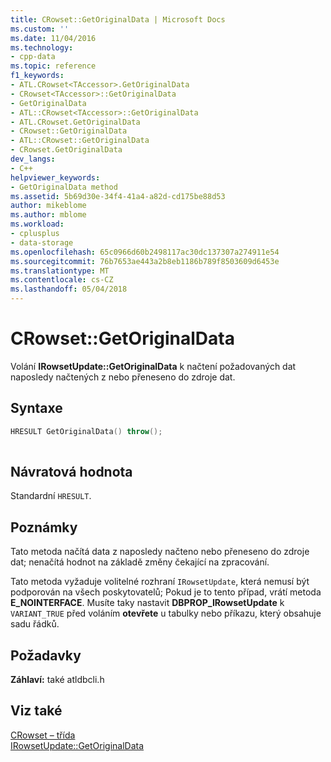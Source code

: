 ```yaml
---
title: CRowset::GetOriginalData | Microsoft Docs
ms.custom: ''
ms.date: 11/04/2016
ms.technology:
- cpp-data
ms.topic: reference
f1_keywords:
- ATL.CRowset<TAccessor>.GetOriginalData
- CRowset<TAccessor>::GetOriginalData
- GetOriginalData
- ATL::CRowset<TAccessor>::GetOriginalData
- ATL.CRowset.GetOriginalData
- CRowset::GetOriginalData
- ATL::CRowset::GetOriginalData
- CRowset.GetOriginalData
dev_langs:
- C++
helpviewer_keywords:
- GetOriginalData method
ms.assetid: 5b69d30e-34f4-41a4-a82d-cd175be88d53
author: mikeblome
ms.author: mblome
ms.workload:
- cplusplus
- data-storage
ms.openlocfilehash: 65c0966d60b2498117ac30dc137307a274911e54
ms.sourcegitcommit: 76b7653ae443a2b8eb1186b789f8503609d6453e
ms.translationtype: MT
ms.contentlocale: cs-CZ
ms.lasthandoff: 05/04/2018
---
```

# <a name="crowsetgetoriginaldata"></a>CRowset::GetOriginalData
Volání **IRowsetUpdate::GetOriginalData** k načtení požadovaných dat naposledy načtených z nebo přeneseno do zdroje dat.  
  
## <a name="syntax"></a>Syntaxe  
  
```cpp
HRESULT GetOriginalData() throw();  
  
```  
  
## <a name="return-value"></a>Návratová hodnota  
 Standardní `HRESULT`.  
  
## <a name="remarks"></a>Poznámky  
 Tato metoda načítá data z naposledy načteno nebo přeneseno do zdroje dat; nenačítá hodnot na základě změny čekající na zpracování.  
  
 Tato metoda vyžaduje volitelné rozhraní `IRowsetUpdate`, která nemusí být podporován na všech poskytovatelů; Pokud je to tento případ, vrátí metoda **E_NOINTERFACE**. Musíte taky nastavit **DBPROP_IRowsetUpdate** k `VARIANT_TRUE` před voláním **otevřete** u tabulky nebo příkazu, který obsahuje sadu řádků.  
  
## <a name="requirements"></a>Požadavky  
 **Záhlaví:** také atldbcli.h  
  
## <a name="see-also"></a>Viz také  
 [CRowset – třída](../../data/oledb/crowset-class.md)   
 [IRowsetUpdate::GetOriginalData](https://msdn.microsoft.com/en-us/library/ms709947.aspx)